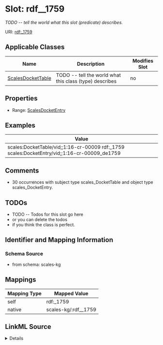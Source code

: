

# Slot: rdf__1759


_TODO -- tell the world what this slot (predicate) describes._





URI: [rdf:_1759](http://www.w3.org/1999/02/22-rdf-syntax-ns#_1759)



<!-- no inheritance hierarchy -->





## Applicable Classes

| Name | Description | Modifies Slot |
| --- | --- | --- |
| [ScalesDocketTable](../classes/ScalesDocketTable.md) | TODO -- tell the world what this class (type) describes |  no  |







## Properties

* Range: [ScalesDocketEntry](../classes/ScalesDocketEntry.md)






## Examples

| Value |
| --- |
| scales:DocketTable/vid;;1:16-cr-00009 rdf:_1759 scales:DocketEntry/vid;;1:16-cr-00009_de1759 |

## Comments

* 30 occurrences with subject type scales_DocketTable and object type scales_DocketEntry.

## TODOs

* TODO -- Todos for this slot go here
* or you can delete the todos
* if you think the class is perfect.

## Identifier and Mapping Information







### Schema Source


* from schema: scales-kg




## Mappings

| Mapping Type | Mapped Value |
| ---  | ---  |
| self | rdf:_1759 |
| native | scales-kg/:rdf__1759 |




## LinkML Source

<details>
```yaml
name: rdf__1759
description: TODO -- tell the world what this slot (predicate) describes.
todos:
- TODO -- Todos for this slot go here
- or you can delete the todos
- if you think the class is perfect.
comments:
- 30 occurrences with subject type scales_DocketTable and object type scales_DocketEntry.
examples:
- value: scales:DocketTable/vid;;1:16-cr-00009 rdf:_1759 scales:DocketEntry/vid;;1:16-cr-00009_de1759
from_schema: scales-kg
rank: 1000
slot_uri: rdf:_1759
alias: rdf__1759
domain_of:
- scales_DocketTable
range: scales_DocketEntry

```
</details>